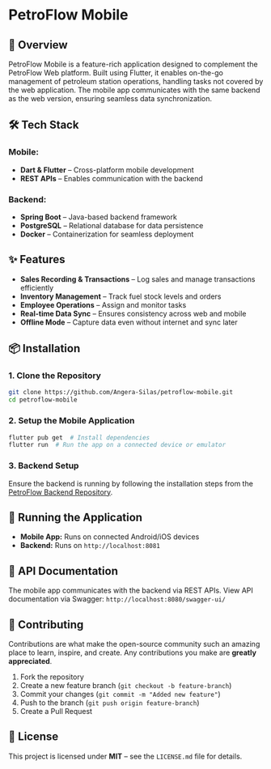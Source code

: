 # PetroFlow Mobile

## 🚀 Overview

PetroFlow Mobile is a feature-rich application designed to complement the PetroFlow Web platform. Built using Flutter, it enables on-the-go management of petroleum station operations, handling tasks not covered by the web application. The mobile app communicates with the same backend as the web version, ensuring seamless data synchronization.

## 🛠 Tech Stack

### **Mobile:**

- **Dart & Flutter** – Cross-platform mobile development
- **REST APIs** – Enables communication with the backend

### **Backend:**

- **Spring Boot** – Java-based backend framework
- **PostgreSQL** – Relational database for data persistence
- **Docker** – Containerization for seamless deployment

## ✨ Features

- **Sales Recording & Transactions** – Log sales and manage transactions efficiently
- **Inventory Management** – Track fuel stock levels and orders
- **Employee Operations** – Assign and monitor tasks
- **Real-time Data Sync** – Ensures consistency across web and mobile
- **Offline Mode** – Capture data even without internet and sync later

## 📦 Installation

### **1. Clone the Repository**

```sh
git clone https://github.com/Angera-Silas/petroflow-mobile.git
cd petroflow-mobile
```

### **2. Setup the Mobile Application**

```sh
flutter pub get  # Install dependencies
flutter run  # Run the app on a connected device or emulator
```

### **3. Backend Setup**

Ensure the backend is running by following the installation steps from the [PetroFlow Backend Repository](https://github.com/Angera-Silas/petroflow-backend).

## 🚀 Running the Application

- **Mobile App:** Runs on connected Android/iOS devices
- **Backend:** Runs on `http://localhost:8081`

## 📖 API Documentation

The mobile app communicates with the backend via REST APIs. View API documentation via Swagger:
`
http://localhost:8080/swagger-ui/
`

## 🤝 Contributing

Contributions are what make the open-source community such an amazing place to learn, inspire, and create. Any contributions you make are **greatly appreciated**.
1. Fork the repository
2. Create a new feature branch (`git checkout -b feature-branch`)
3. Commit your changes (`git commit -m "Added new feature"`)
4. Push to the branch (`git push origin feature-branch`)
5. Create a Pull Request

## 📝 License

This project is licensed under **MIT** – see the `LICENSE.md` file for details.

